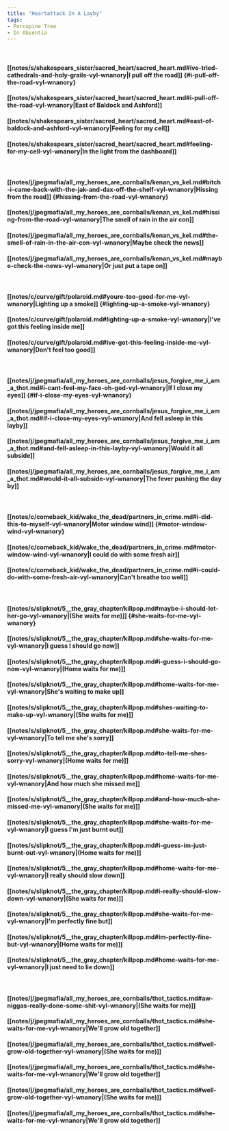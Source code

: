 ```yaml
---
title: "Heartattack In A Layby"
tags:
- Porcupine Tree
- In Absentia
---
```

&nbsp;
#### [[notes/s/shakespears_sister/sacred_heart/sacred_heart.md#ive-tried-cathedrals-and-holy-grails-vyl-wnanory|I pull off the road]] {#i-pull-off-the-road-vyl-wnanory}
#### [[notes/s/shakespears_sister/sacred_heart/sacred_heart.md#i-pull-off-the-road-vyl-wnanory|East of Baldock and Ashford]]
#### [[notes/s/shakespears_sister/sacred_heart/sacred_heart.md#east-of-baldock-and-ashford-vyl-wnanory|Feeling for my cell]]
#### [[notes/s/shakespears_sister/sacred_heart/sacred_heart.md#feeling-for-my-cell-vyl-wnanory|In the light from the dashboard]]
&nbsp;
#### [[notes/j/jpegmafia/all_my_heroes_are_cornballs/kenan_vs_kel.md#bitch-i-came-back-with-the-jak-and-dax-off-the-shelf-vyl-wnanory|Hissing from the road]] {#hissing-from-the-road-vyl-wnanory}
#### [[notes/j/jpegmafia/all_my_heroes_are_cornballs/kenan_vs_kel.md#hissing-from-the-road-vyl-wnanory|The smell of rain in the air con]]
#### [[notes/j/jpegmafia/all_my_heroes_are_cornballs/kenan_vs_kel.md#the-smell-of-rain-in-the-air-con-vyl-wnanory|Maybe check the news]]
#### [[notes/j/jpegmafia/all_my_heroes_are_cornballs/kenan_vs_kel.md#maybe-check-the-news-vyl-wnanory|Or just put a tape on]]
&nbsp;
#### [[notes/c/curve/gift/polaroid.md#youre-too-good-for-me-vyl-wnanory|Lighting up a smoke]] {#lighting-up-a-smoke-vyl-wnanory}
#### [[notes/c/curve/gift/polaroid.md#lighting-up-a-smoke-vyl-wnanory|I've got this feeling inside me]]
#### [[notes/c/curve/gift/polaroid.md#ive-got-this-feeling-inside-me-vyl-wnanory|Don't feel too good]]
&nbsp;
#### [[notes/j/jpegmafia/all_my_heroes_are_cornballs/jesus_forgive_me_i_am_a_thot.md#i-cant-feel-my-face-oh-god-vyl-wnanory|If I close my eyes]] {#if-i-close-my-eyes-vyl-wnanory}
#### [[notes/j/jpegmafia/all_my_heroes_are_cornballs/jesus_forgive_me_i_am_a_thot.md#if-i-close-my-eyes-vyl-wnanory|And fell asleep in this layby]]
#### [[notes/j/jpegmafia/all_my_heroes_are_cornballs/jesus_forgive_me_i_am_a_thot.md#and-fell-asleep-in-this-layby-vyl-wnanory|Would it all subside]]
#### [[notes/j/jpegmafia/all_my_heroes_are_cornballs/jesus_forgive_me_i_am_a_thot.md#would-it-all-subside-vyl-wnanory|The fever pushing the day by]]
&nbsp;
#### [[notes/c/comeback_kid/wake_the_dead/partners_in_crime.md#i-did-this-to-myself-vyl-wnanory|Motor window wind]] {#motor-window-wind-vyl-wnanory}
#### [[notes/c/comeback_kid/wake_the_dead/partners_in_crime.md#motor-window-wind-vyl-wnanory|I could do with some fresh air]]
#### [[notes/c/comeback_kid/wake_the_dead/partners_in_crime.md#i-could-do-with-some-fresh-air-vyl-wnanory|Can't breathe too well]]
&nbsp;
#### [[notes/s/slipknot/5__the_gray_chapter/killpop.md#maybe-i-should-let-her-go-vyl-wnanory|(She waits for me)]] {#she-waits-for-me-vyl-wnanory}
#### [[notes/s/slipknot/5__the_gray_chapter/killpop.md#she-waits-for-me-vyl-wnanory|I guess I should go now]]
#### [[notes/s/slipknot/5__the_gray_chapter/killpop.md#i-guess-i-should-go-now-vyl-wnanory|(Home waits for me)]]
#### [[notes/s/slipknot/5__the_gray_chapter/killpop.md#home-waits-for-me-vyl-wnanory|She's waiting to make up]]
#### [[notes/s/slipknot/5__the_gray_chapter/killpop.md#shes-waiting-to-make-up-vyl-wnanory|(She waits for me)]]
#### [[notes/s/slipknot/5__the_gray_chapter/killpop.md#she-waits-for-me-vyl-wnanory|To tell me she's sorry]]
#### [[notes/s/slipknot/5__the_gray_chapter/killpop.md#to-tell-me-shes-sorry-vyl-wnanory|(Home waits for me)]]
#### [[notes/s/slipknot/5__the_gray_chapter/killpop.md#home-waits-for-me-vyl-wnanory|And how much she missed me]]
#### [[notes/s/slipknot/5__the_gray_chapter/killpop.md#and-how-much-she-missed-me-vyl-wnanory|(She waits for me)]]
#### [[notes/s/slipknot/5__the_gray_chapter/killpop.md#she-waits-for-me-vyl-wnanory|I guess I'm just burnt out]]
#### [[notes/s/slipknot/5__the_gray_chapter/killpop.md#i-guess-im-just-burnt-out-vyl-wnanory|(Home waits for me)]]
#### [[notes/s/slipknot/5__the_gray_chapter/killpop.md#home-waits-for-me-vyl-wnanory|I really should slow down]]
#### [[notes/s/slipknot/5__the_gray_chapter/killpop.md#i-really-should-slow-down-vyl-wnanory|(She waits for me)]]
#### [[notes/s/slipknot/5__the_gray_chapter/killpop.md#she-waits-for-me-vyl-wnanory|I'm perfectly fine but]]
#### [[notes/s/slipknot/5__the_gray_chapter/killpop.md#im-perfectly-fine-but-vyl-wnanory|(Home waits for me)]]
#### [[notes/s/slipknot/5__the_gray_chapter/killpop.md#home-waits-for-me-vyl-wnanory|I just need to lie down]]
&nbsp;
#### [[notes/j/jpegmafia/all_my_heroes_are_cornballs/thot_tactics.md#aw-niggas-really-done-some-shit-vyl-wnanory|(She waits for me)]]
#### [[notes/j/jpegmafia/all_my_heroes_are_cornballs/thot_tactics.md#she-waits-for-me-vyl-wnanory|We'll grow old together]]
#### [[notes/j/jpegmafia/all_my_heroes_are_cornballs/thot_tactics.md#well-grow-old-together-vyl-wnanory|(She waits for me)]]
#### [[notes/j/jpegmafia/all_my_heroes_are_cornballs/thot_tactics.md#she-waits-for-me-vyl-wnanory|We'll grow old together]]
#### [[notes/j/jpegmafia/all_my_heroes_are_cornballs/thot_tactics.md#well-grow-old-together-vyl-wnanory|(She waits for me)]]
#### [[notes/j/jpegmafia/all_my_heroes_are_cornballs/thot_tactics.md#she-waits-for-me-vyl-wnanory|We'll grow old together]]
